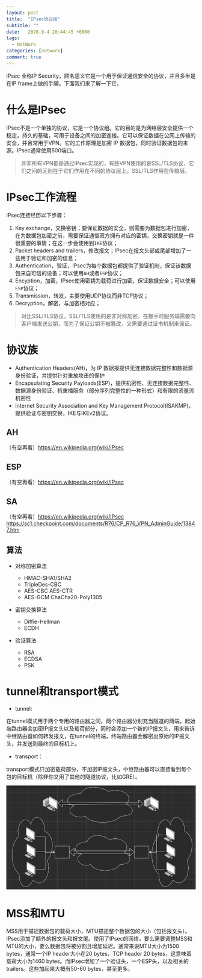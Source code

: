 ```yaml
---
layout: post
title:  "IPsec协议组"
subtitle: ""
date:   2020-9-4 20:44:45 +0800
tags:
  - NetWork
categories: [network]
comment: true
---
```


IPsec 全称IP Security，顾名思义它是一个用于保证通信安全的协议，并且多半是在IP frame上做的手脚。下面我们来了解一下它。

# 什么是IPsec

IPsec不是一个单独的协议，它是一个协议组。它的目的是为网络层安全提供一个稳定，持久的基础，可用于设备之间的加密连接。它可以保证数据在公网上传输的安全，并且常用于VPN。它的工作原理是加密 IP 数据包，同时验证数据包的来源。IPsec通常使用500端口。

> 并非所有VPN都是通过IPsec实现的，有些VPN使用的是SSL/TLS协议，它们之间的区别在于它们作用在不同的协议层上。SSL/TLS作用在传输层。

# IPsec工作流程

IPsec连接经历以下步骤：

1. Key exchange，交换密钥；要保证数据的安全，则需要为数据包进行加密，在为数据包加密之前，需要保证通信双方拥有对应的密钥，交换密钥就是一件很重要的事情；在这一步会使用到`IKE`协议；
2. Packet headers and trailers，修改报文；IPsec在报文头部或尾部增加了一些用于验证和加密的信息；
3. Authentication，验证，IPsec为每个数据包都提供了验证机制，保证该数据包来自可信的设备；可以使用`AH`或者`ESP`协议；
4. Encyption，加密，IPsec使用密钥为载荷进行加密，保证数据安全；可以使用`ESP`协议；
5. Transmission，转发，主要使用UDP协议而非TCP协议；
6. Decryption，解密，与加密相对应；

> 对比SSL/TLS协议，SSL/TLS使用的是非对称加密，在握手时服务端需要向客户端发送公钥，而为了保证公钥不被篡改，又需要通过证书机制来保证。

# 协议族

- Authentication Headers(AH)，为 IP 数据报提供无连接数据完整性和数据源身份验证，并提供针对重放攻击的保护
- Encapsulating Security Payloads(ESP)，提供机密性、无连接数据完整性、数据源身份验证、抗重播服务（部分序列完整性的一种形式）和有限的流量流机密性
- Internet Security Association and Key Management Protocol(ISAKMP)，提供验证与密钥交换，IKE与IKEv2协议。

## AH

（有空再看）https://en.wikipedia.org/wiki/IPsec

## ESP

（有空再看）https://en.wikipedia.org/wiki/IPsec

## SA

（有空再看）https://en.wikipedia.org/wiki/IPsec https://sc1.checkpoint.com/documents/R76/CP_R76_VPN_AdminGuide/13847.htm

## 算法

- 对称加密算法

  - HMAC-SHA1/SHA2
  - TripleDes-CBC
  - AES-CBC AES-CTR
  - AES-GCM ChaCha20-Poly1305

- 密钥交换算法

  - Diffie-Hellman
  - ECDH

- 验证算法

  - RSA
  - ECDSA
  - PSK

# tunnel和transport模式

- tunnel:

在tunnel模式用于两个专用的路由器之间，两个路由器分别充当隧道的两端，起始端路由器会加密IP报文头以及载荷部分，同时会添加一个新的IP报文头，用来告诉中继路由器如何转发报文，在tunnel的终端，终端路由器会解密出原始的IP报文头，并发送到最终的目标机上。

- transport：

transport模式只加密载荷部分，不加密IP报文头，中继路由器可以直接看到每个包的目标机（除非你又用了其他的隧道协议，比如GRE）。

![image-20210904215816930](../pictures/image-20210904215816930.png)

# MSS和MTU

MSS用于描述数据包的载荷大小，MTU描述整个数据包的大小（包括报文头）。IPsec添加了额外的报文头和报文尾。使用了IPsec的网络，要么需要调整MSS和MTU的大小，要么数据包将被分割且增加延迟。通常来说MTU大小为1500 bytes，通常一个IP header大小在20 bytes，TCP header 20 bytes，这意味着载荷大小为1460 bytes。而IPsec增加了一个验证头，一个ESP头，以及相关的trailers。这些加起来大概有50-60 bytes，甚至更多。


